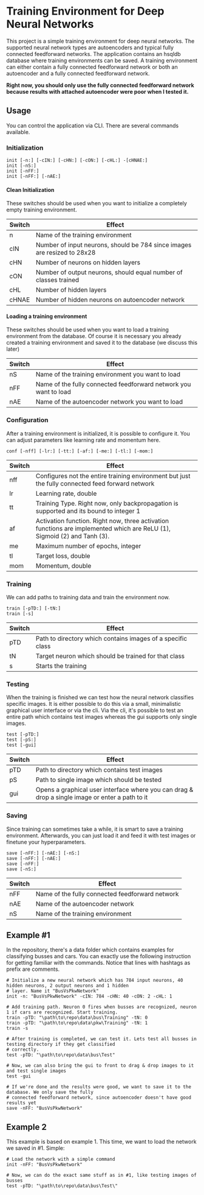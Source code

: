 # Training Environment for Deep Neural Networks

This project is a simple training environment for deep neural networks. The supported neural network types are autoencoders and typical fully connected feedforward networks. The application contains an hsqldb database where training environments can be saved. A training environment can either contain a fully connected feedforward network or both an autoencoder and a fully connected feedforward network. 

**Right now, you should only use the fully connected feedforward network because results with attached autoencoder were poor when I tested it.**

## Usage

You can control the application via CLI. There are several commands available.

### Initialization
```
init [-n:] [-cIN:] [-cHN:] [-cON:] [-cHL:] -[cHNAE:]
init [-nS:]
init [-nFF:]
init [-nFF:] [-nAE:]
````

#### Clean Initialization
These switches should be used when you want to initialize a completely empty training environment. 

| Switch | Effect |
| ------ | -------|
| n      | Name of the training environment |
| cIN    | Number of input neurons, should be 784 since images are resized to 28x28 |
| cHN    | Number of neurons on hidden layers |
| cON    | Number of output neurons, should equal number of classes trained |
| cHL    | Number of hidden layers |
| cHNAE  | Number of hidden neurons on autoencoder network |

#### Loading a training environment
These switches should be used when you want to load a training environment from the database. Of course it is necessary you already created a training environment and saved it to the database (we discuss this later)

| Switch | Effect |
| ------ | -------|
| nS     | Name of the training environment you want to load |
| nFF    | Name of the fully connected feedforward network you want to load |
| nAE    | Name of the autoencoder network you want to load |

### Configuration
After a training environment is initialized, it is possible to configure it. You can adjust parameters like learning rate and momentum here.
```
conf [-nff] [-lr:] [-tt:] [-af:] [-me:] [-tl:] [-mom:]
```

| Switch | Effect |
| ------ | -------|
| nff    | Configures not the entire training environment but just the fully connected feed forward network |
| lr     | Learning rate, double |
| tt     | Training Type. Right now, only backpropagation is supported and its bound to integer 1 |
| af     | Activation function. Right now, three activation functions are implemented which are ReLU (1), Sigmoid (2) and Tanh (3). |
| me     | Maximum number of epochs, integer |
| tl     | Target loss, double |
| mom    | Momentum, double |

### Training
We can add paths to training data and train the environment now.

```
train [-pTD:] [-tN:]
train [-s]
```

| Switch | Effect |
| ------ | -------|
| pTD    | Path to directory which contains images of a specific class |
| tN     | Target neuron which should be trained for that class |
| s      | Starts the training |

### Testing
When the training is finished we can test how the neural network classifies specific images. It is either possible to do this via a small, minimalistic graphical user interface or via the cli. Via the cli, it's possible to test an entire path which contains test images whereas the gui supports only single images.

```
test [-pTD:]
test [-pS:]
test [-gui]
```

| Switch | Effect |
| ------ | -------|
| pTD    | Path to directory which contains test images |
| pS     | Path to single image which should be tested |
| gui    | Opens a graphical user interface where you can drag & drop a single image or enter a path to it  |

### Saving
Since training can sometimes take a while, it is smart to save a training environment. Afterwards, you can just load it and feed it with test images or finetune your hyperparameters.

```
save [-nFF:] [-nAE:] [-nS:]
save [-nFF:] [-nAE:]
save [-nFF:] 
save [-nS:]
```

| Switch | Effect |
| ------ | -------|
| nFF    | Name of the fully connected feedforward network |
| nAE    | Name of the autoencoder network |
| nS     | Name of the training environment |

## Example #1 

In the repository, there's a data folder which contains examples for classifying busses and cars. You can exactly use the following instruction for getting familiar with the commands. Notice that lines with hashtags as prefix are comments.

```
# Initialize a new neural network which has 784 input neurons, 40 hidden neurons, 2 output neurons and 1 hidden 
# layer. Name it "BusVsPkwNetwork"
init -n: "BusVsPkwNetwork" -cIN: 784 -cHN: 40 -cON: 2 -cHL: 1

# Add training path. Neuron 0 fires when busses are recognized, neuron 1 if cars are recognized. Start training.
train -pTD: "\path\to\repo\data\bus\Training" -tN: 0
train -pTD: "\path\to\repo\data\pkw\Training" -tN: 1
train -s

# After training is completed, we can test it. Lets test all busses in testing directory if they get classified 
# correctly.
test -pTD: "\path\to\repo\data\bus\Test"

# Now, we can also bring the gui to front to drag & drop images to it and test single images
test -gui

# If we're done and the results were good, we want to save it to the database. We only save the fully
# connected feedforward network, since autoencoder doesn't have good results yet
save -nFF: "BusVsPkwNetwork"
```

## Example 2
This example is based on example 1. This time, we want to load the network we saved in #1. Simple:

```
# Load the network with a simple command
init -nFF: "BusVsPkwNetwork"

# Now, we can do the exact same stuff as in #1, like testing images of busses 
test -pTD: "\path\to\repo\data\bus\Test\"
```

